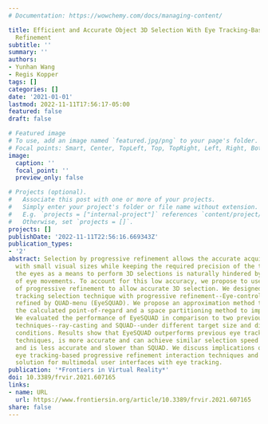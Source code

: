 ```yaml
---
# Documentation: https://wowchemy.com/docs/managing-content/

title: Efficient and Accurate Object 3D Selection With Eye Tracking-Based Progressive
  Refinement
subtitle: ''
summary: ''
authors:
- Yunhan Wang
- Regis Kopper
tags: []
categories: []
date: '2021-01-01'
lastmod: 2022-11-11T17:56:17-05:00
featured: false
draft: false

# Featured image
# To use, add an image named `featured.jpg/png` to your page's folder.
# Focal points: Smart, Center, TopLeft, Top, TopRight, Left, Right, BottomLeft, Bottom, BottomRight.
image:
  caption: ''
  focal_point: ''
  preview_only: false

# Projects (optional).
#   Associate this post with one or more of your projects.
#   Simply enter your project's folder or file name without extension.
#   E.g. `projects = ["internal-project"]` references `content/project/deep-learning/index.md`.
#   Otherwise, set `projects = []`.
projects: []
publishDate: '2022-11-11T22:56:16.669343Z'
publication_types:
- '2'
abstract: Selection by progressive refinement allows the accurate acquisition of targets
  with small visual sizes while keeping the required precision of the task low. Using
  the eyes as a means to perform 3D selections is naturally hindered by the low accuracy
  of eye movements. To account for this low accuracy, we propose to use the concept
  of progressive refinement to allow accurate 3D selection. We designed a novel eye
  tracking selection technique with progressive refinement--Eye-controlled Sphere-casting
  refined by QUAD-menu (EyeSQUAD). We propose an approximation method to stabilize
  the calculated point-of-regard and a space partitioning method to improve computation.
  We evaluated the performance of EyeSQUAD in comparison to two previous selection
  techniques--ray-casting and SQUAD--under different target size and distractor density
  conditions. Results show that EyeSQUAD outperforms previous eye tracking-based selection
  techniques, is more accurate and can achieve similar selection speed as ray-casting,
  and is less accurate and slower than SQUAD. We discuss implications of designing
  eye tracking-based progressive refinement interaction techniques and provide a potential
  solution for multimodal user interfaces with eye tracking.
publication: '*Frontiers in Virtual Reality*'
doi: 10.3389/frvir.2021.607165
links:
- name: URL
  url: https://www.frontiersin.org/article/10.3389/frvir.2021.607165
share: false
---
```

